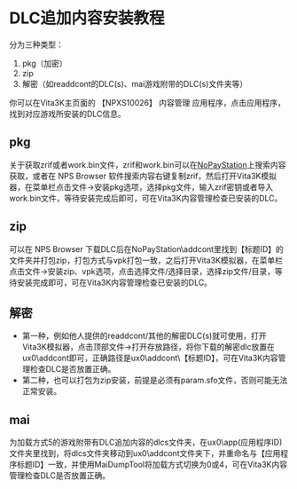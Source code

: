# DLC追加内容安装教程
分为三种类型：
1. pkg（加密）
2. zip
3. 解密（如readdcont的DLC(s)、mai游戏附带的DLC(s)文件夹等）

你可以在Vita3K主页面的 【NPXS10026】 内容管理 应用程序，点击应用程序，找到对应游戏所安装的DLC信息。

## pkg
关于获取zrif或者work.bin文件，zrif和work.bin可以在[NoPayStation](https://nopaystation.com)上搜索内容获取，或者在 NPS Browser 软件搜索内容右键复制zrif，然后打开Vita3K模拟器，在菜单栏点击文件->安装pkg选项，选择pkg文件，输入zrif密钥或者导入work.bin文件，等待安装完成后即可，可在Vita3K内容管理检查已安装的DLC。

## zip
可以在 NPS Browser 下载DLC后在NoPayStation\addcont里找到【标题ID】的文件夹并打包zip，打包方式与vpk打包一致，之后打开Vita3K模拟器，在菜单栏点击文件->安装zip、vpk选项，点击选择文件/选择目录，选择zip文件/目录，等待安装完成即可，可在Vita3K内容管理检查已安装的DLC。

## 解密
- 第一种，例如他人提供的readdcont/其他的解密DLC(s)就可使用，打开Vita3K模拟器，点击顶部文件->打开存放路径，将你下载的解密dlc放置在ux0\addcont即可，正确路径是ux0\addcont\【标题ID】，可在Vita3K内容管理检查DLC是否放置正确。
- 第二种，也可以打包为zip安装，前提是必须有param.sfo文件，否则可能无法正常安装。

## mai
为加载方式5的游戏附带有DLC追加内容的dlcs文件夹，在ux0\app\(应用程序ID)文件夹里找到，将dlcs文件夹移动到ux0\addcont文件夹下，并重命名与【应用程序标题ID】一致，并使用MaiDumpTool将加载方式切换为0或4，可在Vita3K内容管理检查DLC是否放置正确。
